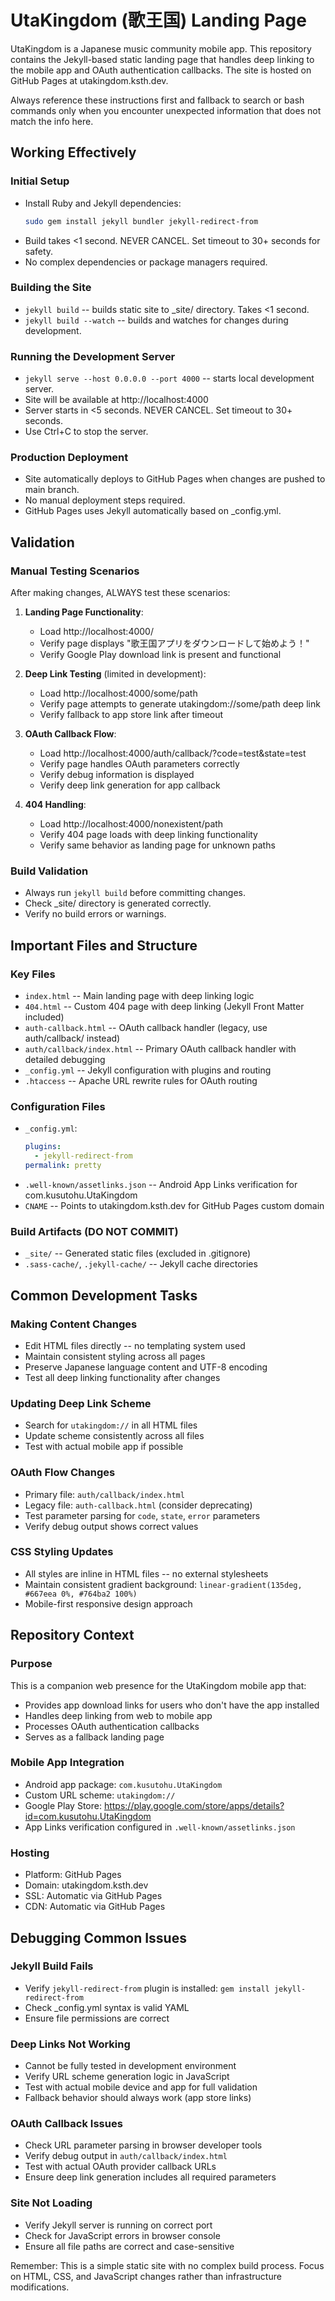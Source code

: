 # UtaKingdom (歌王国) Landing Page
UtaKingdom is a Japanese music community mobile app. This repository contains the Jekyll-based static landing page that handles deep linking to the mobile app and OAuth authentication callbacks. The site is hosted on GitHub Pages at utakingdom.ksth.dev.

Always reference these instructions first and fallback to search or bash commands only when you encounter unexpected information that does not match the info here.

## Working Effectively

### Initial Setup
- Install Ruby and Jekyll dependencies:
  ```bash
  sudo gem install jekyll bundler jekyll-redirect-from
  ```
- Build takes <1 second. NEVER CANCEL. Set timeout to 30+ seconds for safety.
- No complex dependencies or package managers required.

### Building the Site
- `jekyll build` -- builds static site to _site/ directory. Takes <1 second.
- `jekyll build --watch` -- builds and watches for changes during development.

### Running the Development Server
- `jekyll serve --host 0.0.0.0 --port 4000` -- starts local development server.
- Site will be available at http://localhost:4000
- Server starts in <5 seconds. NEVER CANCEL. Set timeout to 30+ seconds.
- Use Ctrl+C to stop the server.

### Production Deployment
- Site automatically deploys to GitHub Pages when changes are pushed to main branch.
- No manual deployment steps required.
- GitHub Pages uses Jekyll automatically based on _config.yml.

## Validation

### Manual Testing Scenarios
After making changes, ALWAYS test these scenarios:

1. **Landing Page Functionality**:
   - Load http://localhost:4000/ 
   - Verify page displays "歌王国アプリをダウンロードして始めよう！"
   - Verify Google Play download link is present and functional
   
2. **Deep Link Testing** (limited in development):
   - Load http://localhost:4000/some/path 
   - Verify page attempts to generate utakingdom://some/path deep link
   - Verify fallback to app store link after timeout

3. **OAuth Callback Flow**:
   - Load http://localhost:4000/auth/callback/?code=test&state=test
   - Verify page handles OAuth parameters correctly
   - Verify debug information is displayed
   - Verify deep link generation for app callback

4. **404 Handling**:
   - Load http://localhost:4000/nonexistent/path
   - Verify 404 page loads with deep linking functionality
   - Verify same behavior as landing page for unknown paths

### Build Validation
- Always run `jekyll build` before committing changes.
- Check _site/ directory is generated correctly.
- Verify no build errors or warnings.

## Important Files and Structure

### Key Files
- `index.html` -- Main landing page with deep linking logic
- `404.html` -- Custom 404 page with deep linking (Jekyll Front Matter included)  
- `auth-callback.html` -- OAuth callback handler (legacy, use auth/callback/ instead)
- `auth/callback/index.html` -- Primary OAuth callback handler with detailed debugging
- `_config.yml` -- Jekyll configuration with plugins and routing
- `.htaccess` -- Apache URL rewrite rules for OAuth routing

### Configuration Files
- `_config.yml`:
  ```yaml
  plugins:
    - jekyll-redirect-from
  permalink: pretty
  ```
- `.well-known/assetlinks.json` -- Android App Links verification for com.kusutohu.UtaKingdom
- `CNAME` -- Points to utakingdom.ksth.dev for GitHub Pages custom domain

### Build Artifacts (DO NOT COMMIT)
- `_site/` -- Generated static files (excluded in .gitignore)
- `.sass-cache/`, `.jekyll-cache/` -- Jekyll cache directories

## Common Development Tasks

### Making Content Changes
- Edit HTML files directly -- no templating system used
- Maintain consistent styling across all pages
- Preserve Japanese language content and UTF-8 encoding
- Test all deep linking functionality after changes

### Updating Deep Link Scheme  
- Search for `utakingdom://` in all HTML files
- Update scheme consistently across all files
- Test with actual mobile app if possible

### OAuth Flow Changes
- Primary file: `auth/callback/index.html` 
- Legacy file: `auth-callback.html` (consider deprecating)
- Test parameter parsing for `code`, `state`, `error` parameters
- Verify debug output shows correct values

### CSS Styling Updates
- All styles are inline in HTML files -- no external stylesheets
- Maintain consistent gradient background: `linear-gradient(135deg, #667eea 0%, #764ba2 100%)`
- Mobile-first responsive design approach

## Repository Context

### Purpose
This is a companion web presence for the UtaKingdom mobile app that:
- Provides app download links for users who don't have the app installed
- Handles deep linking from web to mobile app  
- Processes OAuth authentication callbacks
- Serves as a fallback landing page

### Mobile App Integration
- Android app package: `com.kusutohu.UtaKingdom`
- Custom URL scheme: `utakingdom://`
- Google Play Store: https://play.google.com/store/apps/details?id=com.kusutohu.UtaKingdom
- App Links verification configured in `.well-known/assetlinks.json`

### Hosting
- Platform: GitHub Pages  
- Domain: utakingdom.ksth.dev
- SSL: Automatic via GitHub Pages
- CDN: Automatic via GitHub Pages

## Debugging Common Issues

### Jekyll Build Fails
- Verify `jekyll-redirect-from` plugin is installed: `gem install jekyll-redirect-from`
- Check _config.yml syntax is valid YAML
- Ensure file permissions are correct

### Deep Links Not Working  
- Cannot be fully tested in development environment
- Verify URL scheme generation logic in JavaScript
- Test with actual mobile device and app for full validation
- Fallback behavior should always work (app store links)

### OAuth Callback Issues
- Check URL parameter parsing in browser developer tools
- Verify debug output in `auth/callback/index.html` 
- Test with actual OAuth provider callback URLs
- Ensure deep link generation includes all required parameters

### Site Not Loading
- Verify Jekyll server is running on correct port
- Check for JavaScript errors in browser console  
- Ensure all file paths are correct and case-sensitive

Remember: This is a simple static site with no complex build process. Focus on HTML, CSS, and JavaScript changes rather than infrastructure modifications.